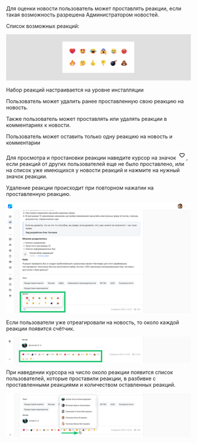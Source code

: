 Для оценки новости пользователь может проставлять реакции, если такая возможность разрешена Администратором новостей. 

Список возможных реакций: 

![](./assets/react.png)

<info>

Набор реакций настраивается на уровне инсталляции  

</info>

Пользователь может удалить ранее проставленную свою реакцию на новость.

Также пользователь может проставлять или удалять реакции в комментариях к новости.

<info>

Пользователь может оставить только одну реакцию на новость и комментарии 

</info>

Для просмотра и простановки реакции наведите курсор на значок ![](./assets/like.png "inline"), если реакций от других пользователей еще не было проставлено, или на список уже имеющихся у новости реакций и нажмите на нужный значок реакции.  

Удаление реакции происходит при повторном нажатии на проставленную реакцию.

![](./assets/Newsreactions-3.png)

Если пользователи уже отреагировали на новость, то около каждой реакции появится счётчик.

![](./assets/Newsreactions-8.png)

При наведении курсора на число около реакции появится список пользователей, которые проставили реакции, в разбивке с проставленными реакциями и количеством оставленных реакций.

![](./assets/Newsreactions-10.png)